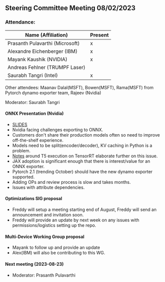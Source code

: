 ## Steering Committee Meeting 08/02/2023

### Attendance:

| Name (Affiliation)              | Present  |
| ------------------------------- | -------- |
| Prasanth Pulavarthi (Microsoft) | x |
| Alexandre Eichenberger (IBM)    | x |
| Mayank Kaushik (NVIDIA)         | x |
| Andreas Fehlner (TRUMPF Laser)  |   |
| Saurabh Tangri (Intel)          | x |

Other attendees: Maanav Dalal(MSFT), Bowen(MSFT), Rama(MSFT) from Pytorch dynamo exporter team, Rajeev (Nvidia)

Moderator: Saurabh Tangri

#### ONNX Presentation (Nvidia)
 - [SLIDES](https://docs.google.com/presentation/d/1aP9MXPu7c5SyPVXmNgVwFFyJEsKrY6pVWyRrK8wYZqM/edit#slide=id.g2741ed1d249_0_10)
 - Nvidia facing challenges exporting to ONNX.
 - Customers don't share their production models often so need to improve off-the-shelf experience.
 - Models need to be split(encoder/decoder), KV caching in Python is a problem.
 - [Notes](https://github.com/NVIDIA/TensorRT/tree/release/8.6/demo/HuggingFace#how-to-run-with-k-v-cache) around T5 execution on TensorRT elaborate further on this issue.
 - JAX adoption is significant enough that there is interest/value for an ONNX exporter.
 - Pytorch 2.1 (trending October) should have the new dynamo exporter supported.
 - Adding OPs and review process is slow and takes months.
 - Issues with attribute dependencies.

#### Optimizations SIG proposal
 - Freddy will setup a meeting starting end of August, Freddy will send an announcement and invitation soon.
 - Freddy will provide an update by next week on any issues with permissions/logistics setting up the repo.

#### Multi-Device Working Group proposal
 - Mayank to follow up and provide an update
 - Alex(IBM) will also be contributing to this WG.

#### Next meeting (2023-08-23)
  - Moderator: Prasanth Pulavarthi
